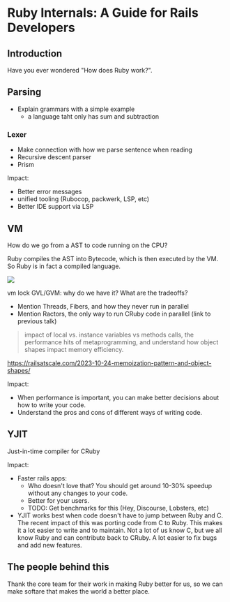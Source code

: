 # Ruby Internals: A Guide for Rails Developers

## Introduction

Have you ever wondered "How does Ruby work?".

## Parsing

- Explain grammars with a simple example
  - a language taht only has sum and subtraction

### Lexer

- Make connection with how we parse sentence when reading
- Recursive descent parser
- Prism

Impact:
  - Better error messages
  - unified tooling (Rubocop, packwerk, LSP, etc)
  - Better IDE support via LSP

## VM

How do we go from a AST to code running on the CPU?

Ruby compiles the AST into Bytecode, which is then executed by the VM. So Ruby is in fact a compiled language.

![](https://craftinginterpreters.com/image/a-map-of-the-territory/venn.png)

vm lock GVL/GVM: why do we have it? What are the tradeoffs?
  - Mention Threads, Fibers, and how they never run in parallel
  - Mention Ractors, the only way to run CRuby code in parallel (link to previous talk)

> impact of local vs. instance variables vs methods calls, the performance hits
> of metaprogramming, and understand how object shapes impact memory efficiency.

https://railsatscale.com/2023-10-24-memoization-pattern-and-object-shapes/

Impact:
  - When performance is important, you can make better decisions about how to
    write your code.
  - Understand the pros and cons of different ways of writing code.

## YJIT

Just-in-time compiler for CRuby

Impact:
  - Faster rails apps:
    - Who doesn't love that? You should get around 10-30% speedup without any
      changes to your code.
    - Better for your users.
    - TODO: Get benchmarks for this (Hey, Discourse, Lobsters, etc)
  - YJIT works best when code doesn't have to jump between Ruby and C. The
    recent impact of this was porting code from C to Ruby. This makes it a lot
    easier to write and to maintain. Not a lot of us know C, but we all know
    Ruby and can contribute back to CRuby. A lot easier to fix bugs and add new
    features.

## The people behind this

Thank the core team for their work in making Ruby better for us, so we can make
softare that makes the world a better place.
